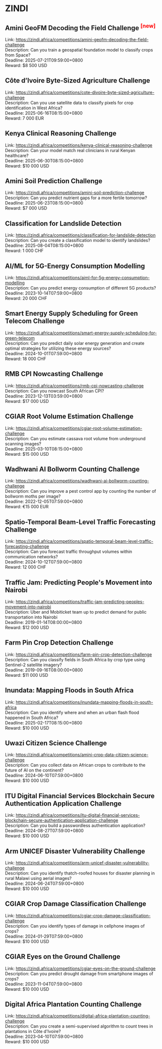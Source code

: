 # ZINDI



## Amini GeoFM Decoding the Field Challenge <sup style="color:red">[new]<sup>  

Link: https://zindi.africa/competitions/amini-geofm-decoding-the-field-challenge  
Description: Can you train a geospatial foundation model to classify crops from Space?  
Deadline: 2025-07-21T09:59:00+0800  
Reward: $8 500 USD  


## Côte d’Ivoire Byte-Sized Agriculture Challenge

Link: https://zindi.africa/competitions/cote-divoire-byte-sized-agriculture-challenge  
Description: Can you use satellite data to classify pixels for crop identification in West Africa?  
Deadline: 2025-06-16T08:15:00+0800  
Reward: 7 000 EUR  


## Kenya Clinical Reasoning Challenge

Link: https://zindi.africa/competitions/kenya-clinical-reasoning-challenge  
Description: Can your model match real clinicians in rural Kenyan healthcare?  
Deadline: 2025-06-30T08:15:00+0800  
Reward: $10 000 USD  


## Amini Soil Prediction Challenge

Link: https://zindi.africa/competitions/amini-soil-prediction-challenge  
Description: Can you predict nutrient gaps for a more fertile tomorrow?  
Deadline: 2025-06-23T08:15:00+0800  
Reward: $7 000 USD  


## Classification for Landslide Detection

Link: https://zindi.africa/competitions/classification-for-landslide-detection  
Description: Can you create a classification model to identify landslides?  
Deadline: 2025-08-04T08:15:00+0800  
Reward: 1 000 CHF  


## AI/ML for 5G-Energy Consumption Modelling 

Link: https://zindi.africa/competitions/aiml-for-5g-energy-consumption-modelling  
Description: Can you predict energy consumption of different 5G products?  
Deadline: 2023-10-14T07:59:00+0800  
Reward: 20 000 CHF  


## Smart Energy Supply Scheduling for Green Telecom Challenge 

Link: https://zindi.africa/competitions/smart-energy-supply-scheduling-for-green-telecom  
Description: Can you predict daily solar energy generation and create optimal strategies for utilizing these energy sources?  
Deadline: 2024-10-01T07:59:00+0800  
Reward: 18 000 CHF  


## RMB CPI Nowcasting Challenge

Link: https://zindi.africa/competitions/rmb-cpi-nowcasting-challenge  
Description: Can you nowcast South African CPI?  
Deadline: 2023-12-13T03:59:00+0800  
Reward: $17 000 USD  


## CGIAR Root Volume Estimation Challenge

Link: https://zindi.africa/competitions/cgiar-root-volume-estimation-challenge  
Description: Can you estimate cassava root volume from underground scanning images?  
Deadline: 2025-03-10T08:15:00+0800  
Reward: $15 000 USD  


## Wadhwani AI Bollworm Counting Challenge

Link: https://zindi.africa/competitions/wadhwani-ai-bollworm-counting-challenge  
Description: Can you  improve a pest control app by counting the number of bollworm moths per image?  
Deadline: 2022-12-05T07:59:00+0800  
Reward: €15 000 EUR  


## Spatio-Temporal Beam-Level Traffic Forecasting Challenge 

Link: https://zindi.africa/competitions/spatio-temporal-beam-level-traffic-forecasting-challenge  
Description: Can you forecast traffic throughput volumes within communication networks?  
Deadline: 2024-10-12T07:59:00+0800  
Reward: 12 000 CHF  


## Traffic Jam: Predicting People's Movement into Nairobi

Link: https://zindi.africa/competitions/traffic-jam-predicting-peoples-movement-into-nairobi  
Description: Uber and Mobiticket team up to predict demand for public transportation into Nairobi  
Deadline: 2019-01-14T08:00:00+0800  
Reward: $12 000 USD  


## Farm Pin Crop Detection Challenge

Link: https://zindi.africa/competitions/farm-pin-crop-detection-challenge  
Description: Can you classify fields in South Africa by crop type using Sentinel-2 satellite imagery?  
Deadline: 2019-09-16T08:00:00+0800  
Reward: $11 000 USD  


## Inundata: Mapping Floods in South Africa

Link: https://zindi.africa/competitions/inundata-mapping-floods-in-south-africa  
Description: Can you identify where and when an urban flash flood happened in South Africa?  
Deadline: 2025-02-17T08:15:00+0800  
Reward: $10 000 USD  


## Uwazi Citizen Science Challenge

Link: https://zindi.africa/competitions/amini-crop-data-citizen-science-challenge  
Description: Can you collect data on African crops to contribute to the future of AI on the continent?  
Deadline: 2024-06-10T07:59:00+0800  
Reward: $10 000 USD  


## ITU Digital Financial Services Blockchain Secure Authentication Application Challenge

Link: https://zindi.africa/competitions/itu-digital-financial-services-blockchain-secure-authentication-application-challenge  
Description: Can you build a passwordless authentication application?   
Deadline: 2024-08-27T07:59:00+0800  
Reward: $10 000 USD  


## Arm UNICEF Disaster Vulnerability Challenge

Link: https://zindi.africa/competitions/arm-unicef-disaster-vulnerability-challenge  
Description: Can you identify thatch-roofed houses for disaster planning in rural Malawi using aerial images?  
Deadline: 2024-06-24T07:59:00+0800  
Reward: $10 000 USD  


## CGIAR Crop Damage Classification Challenge

Link: https://zindi.africa/competitions/cgiar-crop-damage-classification-challenge  
Description: Can you identify types of damage in cellphone images of crops?  
Deadline: 2024-01-29T07:59:00+0800  
Reward: $10 000 USD  


## CGIAR Eyes on the Ground Challenge

Link: https://zindi.africa/competitions/cgiar-eyes-on-the-ground-challenge  
Description: Can you predict drought damage from smartphone images of crops?  
Deadline: 2023-11-04T07:59:00+0800  
Reward: $10 000 USD  


## Digital Africa Plantation Counting Challenge

Link: https://zindi.africa/competitions/digital-africa-plantation-counting-challenge  
Description: Can you create a semi-supervised algorithm to count trees in plantations in Côte d'Ivoire?  
Deadline: 2023-04-10T07:59:00+0800  
Reward: $10 000 USD  

